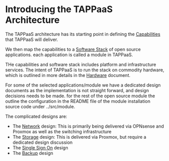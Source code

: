 # Introducing the TAPPaaS Architecture

The TAPPaaS architecture has its starting point in defining the [Capabilities](./Capabilities.md) that TAPPaaS will deliver.

We then map the capabilities to a [Software Stack](./TheSoftwareStack.md) of open source applications. each application is called a module in TAPPaaS.

THe capabilities and software stack includes platform and infrastructure services. The intent of TAPPaaS is to run the stack on commodity hardware, which is outlined in more details in the [Hardware](./Hardware.md) document.

For some of the selected applications/module we have a dedicated design documents as the implementation is not straight forward, and design decisions needs to be made. for the rest of the open source module the outline the configuration in the README file of the module installation source code under ../src/module.


The complicated designs are:

- The [Network](./NetworkDesign.md) design: This is primarily being delivered via OPNsense and Proxmox as well as the switching infrastructure
- The [Storage](./StorageDesign.md) design: This is delivered via Proxmox, but require a dedicated design discussion
- The [Single Sign On](./SingleSignOnDesign.md) design
- The [Backup](./BackupDesign.md) design



